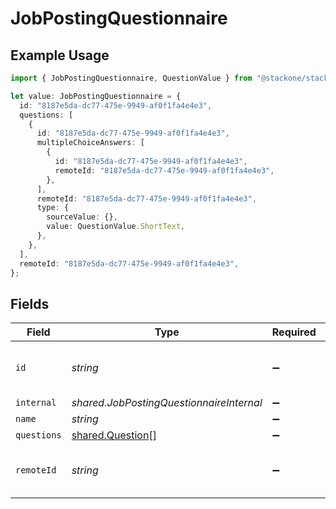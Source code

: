 # JobPostingQuestionnaire

## Example Usage

```typescript
import { JobPostingQuestionnaire, QuestionValue } from "@stackone/stackone-client-ts/sdk/models/shared";

let value: JobPostingQuestionnaire = {
  id: "8187e5da-dc77-475e-9949-af0f1fa4e4e3",
  questions: [
    {
      id: "8187e5da-dc77-475e-9949-af0f1fa4e4e3",
      multipleChoiceAnswers: [
        {
          id: "8187e5da-dc77-475e-9949-af0f1fa4e4e3",
          remoteId: "8187e5da-dc77-475e-9949-af0f1fa4e4e3",
        },
      ],
      remoteId: "8187e5da-dc77-475e-9949-af0f1fa4e4e3",
      type: {
        sourceValue: {},
        value: QuestionValue.ShortText,
      },
    },
  ],
  remoteId: "8187e5da-dc77-475e-9949-af0f1fa4e4e3",
};
```

## Fields

| Field                                                       | Type                                                        | Required                                                    | Description                                                 | Example                                                     |
| ----------------------------------------------------------- | ----------------------------------------------------------- | ----------------------------------------------------------- | ----------------------------------------------------------- | ----------------------------------------------------------- |
| `id`                                                        | *string*                                                    | :heavy_minus_sign:                                          | Unique identifier                                           | 8187e5da-dc77-475e-9949-af0f1fa4e4e3                        |
| `internal`                                                  | *shared.JobPostingQuestionnaireInternal*                    | :heavy_minus_sign:                                          | N/A                                                         |                                                             |
| `name`                                                      | *string*                                                    | :heavy_minus_sign:                                          | N/A                                                         |                                                             |
| `questions`                                                 | [shared.Question](../../../sdk/models/shared/question.md)[] | :heavy_minus_sign:                                          | N/A                                                         |                                                             |
| `remoteId`                                                  | *string*                                                    | :heavy_minus_sign:                                          | Provider's unique identifier                                | 8187e5da-dc77-475e-9949-af0f1fa4e4e3                        |